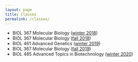 ```yaml
---
layout: page
title: Classes
permalink: /classes/
---
```


- BIOL 367 Molecular Biology ([winter 2018](/classes/BIOL367_winter_2018.html))
- BIOL 367 Molecular Biology ([fall 2018](/classes/BIOL367_fall_2018.html))
- BIOL 461 Advanced Genetics ([winter 2019](/classes/BIOL461_winter_2019.html))
- BIOL 367 Molecular Biology ([fall 2019](/classes/BIOL367_fall_2019.html))
- BIOL 485 Advanced Topics in Biotechnology ([winter 2020](/classes/BIOL485_winter_2020.html))

